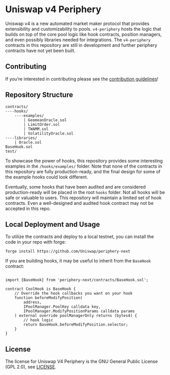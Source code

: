 # Uniswap v4 Periphery

Uniswap v4 is a new automated market maker protocol that provides extensibility and customizability to pools. `v4-periphery` hosts the logic that builds on top of the core pool logic like hook contracts, position managers, and even possibly libraries needed for integrations. The `v4-periphery` contracts in this repository are still in development and further periphery contracts have not yet been built.

## Contributing

If you’re interested in contributing please see the [contribution guidelines](https://github.com/Uniswap/periphery-next/blob/main/CONTRIBUTING.md)!

## Repository Structure

```solidity
contracts/
----hooks/
    ----examples/
        | GeomeanOracle.sol
        | LimitOrder.sol
        | TWAMM.sol
        | VolatilityOracle.sol
----libraries/
    | Oracle.sol
BaseHook.sol
test/
```

To showcase the power of hooks, this repository provides some interesting examples in the `/hooks/examples/` folder. Note that none of the contracts in this repository are fully production-ready, and the final design for some of the example hooks could look different.

Eventually, some hooks that have been audited and are considered production-ready will be placed in the root `hooks` folder. Not all hooks will be safe or valuable to users. This repository will maintain a limited set of hook contracts. Even a well-designed and audited hook contract may not be accepted in this repo.

## Local Deployment and Usage

To utilize the contracts and deploy to a local testnet, you can install the code in your repo with forge:

```solidity
forge install https://github.com/Uniswap/periphery-next
```

If you are building hooks, it may be useful to inherit from the `BaseHook` contract:

```solidity

import {BaseHook} from 'periphery-next/contracts/BaseHook.sol';

contract CoolHook is BaseHook {
    // Override the hook callbacks you want on your hook
    function beforeModifyPosition(
        address,
        IPoolManager.PoolKey calldata key,
        IPoolManager.ModifyPositionParams calldata params
    ) external override poolManagerOnly returns (bytes4) {
        // hook logic
        return BaseHook.beforeModifyPosition.selector;
    }
}

```

## License

The license for Uniswap V4 Periphery is the GNU General Public License (GPL 2.0), see [LICENSE](https://github.com/Uniswap/periphery-next/blob/main/LICENSE).
